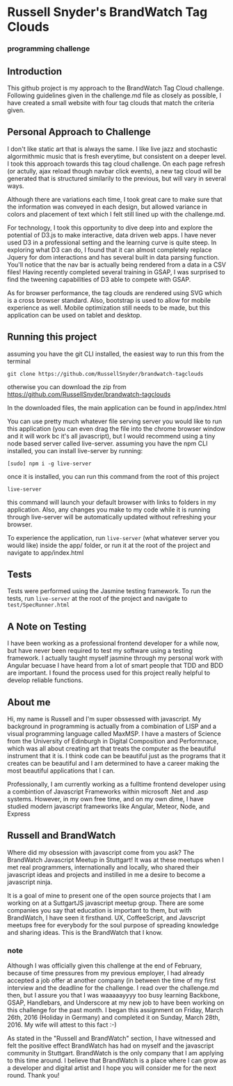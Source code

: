 # Russell Snyder's BrandWatch Tag Clouds
### programming challenge 

## Introduction

This github project is my approach to the BrandWatch Tag Cloud challenge.  Following guidelines given in the challenge.md file as closely as possible, I have created a small website with four tag clouds that match the criteria given.  

## Personal Approach to Challenge

I don't like static art that is always the same.  I like live jazz and stochastic algormithmic music that is fresh everytime, but consistent on a deeper level.  I took this approach towards this tag cloud challenge.  On each page refresh (or actully, ajax reload though navbar click events), a new tag cloud will be generated that is structured similarily to the previous, but will vary in several ways.

Although there are variations each time, I took great care to make sure that the information was conveyed in each design, but allowed variance in colors and placement of text which I felt still lined up with the challenge.md.

For technology, I took this opportunity to dive deep into and explore the potential of D3.js to make interactive, data driven web apps.  I have never used D3 in a professional setting and the learning curve is quite steep.  In exploring what D3 can do, I found that it can almost completely replace Jquery for dom interactions and has several built in data parsing function.  You'll notice that the nav bar is actually being rendered from a data in a CSV files!  Having recently completed several training in GSAP, I was surprised to find the tweening capabilities of D3 able to compete with GSAP. 

As for browser performance, the tag clouds are rendered using SVG which is a cross browser standard.  Also, bootstrap is used to allow for mobile experience as well.  Mobile optimization still needs to be made, but this application can be used on tablet and desktop. 

## Running this project

assuming you have the git CLI installed, the easiest way to run this from the terminal

`git clone https://github.com/RussellSnyder/brandwatch-tagclouds`

otherwise you can download the zip from https://github.com/RussellSnyder/brandwatch-tagclouds

In the downloaded files, the main application can be found in app/index.html

You can use pretty much whatever file serving server you would like to run this application (you can even drag the file into the chrome browser window and it will work bc it's all javascript), but I would recommend using a tiny node based server called live-server.  assuming you have the npm CLI installed, you can install live-server by running: 

`[sudo] npm i -g live-server`

once it is installed, you can run this command from the root of this project  

`live-server`

this command will launch your default browser with links to folders in my application.  Also, any changes you make to my code while it is running through live-server will be automatically updated without refreshing your browser.  

To experience the application, run `live-server` (what whatever server you would like) inside the app/ folder, or run it at the root of the project and navigate to app/index.html

## Tests ##

Tests were performed using the Jasmine testing framework. To run the tests, run `live-server` at the root of the project and navigate to `test/SpecRunner.html`   

## A Note on Testing 

I have been working as a professional frontend developer for a while now, but have never been required to test my software using a testing framework.  I actually taught myself jasmine through my personal work with Angular becuase I have heard from a lot of smart people that TDD and BDD are important.  I found the process used for this project really helpful to develop reliable functions. 

## About me

Hi, my name is Russell and I'm super obssessed with javascript.  My background in programming is actually from a combination of LISP and a visual programming language called MaxMSP.  I have a masters of Science from the University of Edinburgh in Digital Composition and Performnace, which was all about creating art that treats the computer as the beautiful instrument that it is.  I think code can be beautiful just as the programs that it creates can be beautiful and I am determined to have a career making the most beautiful applications that I can. 

Professionally, I am currently working as a fulltime frontend developer using a combintion of Javascript Frameworks within microsoft .Net and .asp systems.  However, in my own free time, and on my own dime, I have studied modern javascript frameworks like Angular, Meteor, Node, and Express  


## Russell and BrandWatch

Where did my obsession with javascript come from you ask?  The BrandWatch Javascript Meetup in Stuttgart!  It was at these meetups when I met real programmers, internationally and locally, who shared their javascript ideas and projects and instilled in me a desire to become a javascript ninja.

It is a goal of mine to present one of the open source projects that I am working on at a SuttgartJS javascript meetup group.  There are some companies you say that education is important to them, but with BrandWatch, I have seen it firsthand.  UX, CoffeeScript, and Javscript meetups free for everybody for the soul purpose of spreading knowledge and sharing ideas.  This is the BrandWatch that I know.


### note

Although I was officially given this challenge at the end of February, because of time pressures from my previous employer, I had already accepted a job offer at another company (in between the time of my first interview and the deadline for the challenge.  I read over the challenge.md then, but I assure you that I was waaaaayyyy too busy learning Backbone, GSAP, Handlebars, and Underscore at my new job to have been working on this challenge for the past month.  I began this assignment on Friday, March 26th, 2016 (Holiday in Germany) and completed it on Sunday, March 28th, 2016.  My wife will attest to this fact :-)  

As stated in the "Russell and BrandWatch" section, I have witnessed and felt the positive effect BrandWatch has had on myself and the javascript community in Stuttgart.  BrandWatch is the only company that I am applying to this time around.  I believe that BrandWatch is a place where I can grow as a developer and digital artist and I hope you will consider me for the next round.  Thank you!
